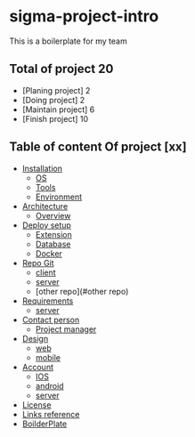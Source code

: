 # sigma-project-intro
This is a boilerplate for my team
## Total of project   20
- [Planing project] 2
- [Doing project] 2
- [Maintain project] 6
- [Finish project] 10

## Table of content Of project [xx]

- [Installation](#installation)
    - [OS](#os)
    - [Tools](#tools)
    - [Environment](#environment)
- [Architecture](#architect)
    - [Overview](#overview)
- [Deploy setup](#deploy)
    - [Extension](#extension)
    - [Database](#database)
    - [Docker](#database)
- [Repo Git](#page-setup)
    - [client](#client)
    - [server](#server)
    - [other repo](#other repo)
- [Requirements](#requirements)
    - [server](#server)
- [Contact person](#contact)
    - [Project manager](#project)
- [Design](#design)
    - [web](#web)
    - [mobile](#mobile)
- [Account](#Account)
    - [IOS](#ios)
    - [android](#ios)
    - [server](#ios)
- [License](#links)
- [Links reference](#links)
- [BoilderPlate](#links)
